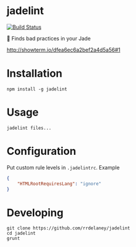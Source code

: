 # jadelint

[![Build Status](https://travis-ci.org/rrdelaney/jadelint.svg?branch=master)](https://travis-ci.org/rrdelaney/jadelint)

:whale:
Finds bad practices in your Jade

http://showterm.io/dfea6ec6a2bef2a4d5a56#1

# Installation

```
npm install -g jadelint
```

# Usage

```
jadelint files...
```

# Configuration

Put custom rule levels in `.jadelintrc`. Example
```json
{
    "HTMLRootRequiresLang": "ignore"
}
```

# Developing

```
git clone https://github.com/rrdelaney/jadelint
cd jadelint
grunt
```
